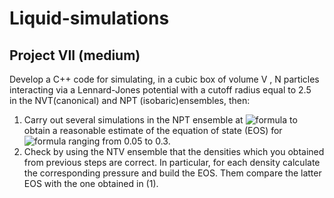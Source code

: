 # Liquid-simulations
## Project VII (medium)
Develop a C++ code for simulating, in a cubic box of volume V , N particles interacting via a Lennard-Jones potential with a cutoff radius equal to 2.5  in the NVT(canonical) and NPT (isobaric)ensembles, then:
1. Carry out several simulations in the NPT ensemble at ![formula](https://render.githubusercontent.com/render/math?math=T=k_BT/\varepsilon=1.4) to obtain a reasonable estimate of the equation of state (EOS) for ![formula](https://render.githubusercontent.com/render/math?math=\rho=\sigma^3N/V) ranging from 0.05 to 0.3.
2. Check by using the NTV ensemble that the densities which you obtained from previous steps are correct. In particular, for each density calculate the corresponding pressure and build the EOS. Them compare the latter EOS with the one obtained in (1).
